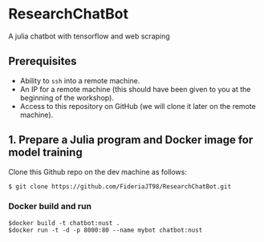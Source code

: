 # ResearchChatBot
A julia chatbot with tensorflow and web scraping

## Prerequisites

- Ability to `ssh` into a remote machine.
- An IP for a remote machine (this should have been given to you at the beginning of the workshop).
- Access to this repository on GitHub (we will clone it later on the remote machine).

## 1. Prepare a Julia program and Docker image for model training
Clone this Github repo on the dev machine as follows:

```
$ git clone https://github.com/FideriaJT98/ResearchChatBot.git
```

### Docker build and run
```
$docker build -t chatbot:nust .
$docker run -t -d -p 8000:80 --name mybot chatbot:nust
```
